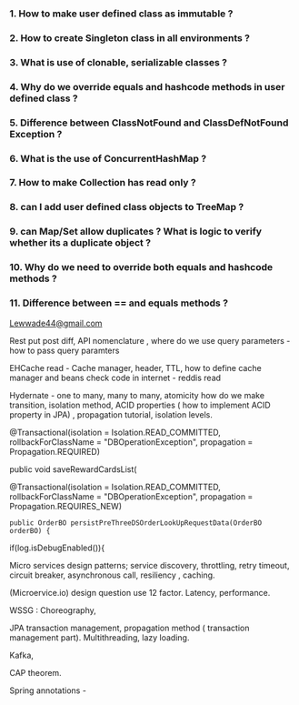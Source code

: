 ### 1. How to make user defined class as immutable ?
### 2. How to create Singleton class in all environments ?
### 3. What is use of clonable, serializable classes ?
### 4. Why do we override equals and hashcode methods in user defined class ?
### 5. Difference between ClassNotFound and ClassDefNotFound Exception ?
### 6. What is the use of ConcurrentHashMap ?
### 7. How to make Collection has read only ?
### 8. can I add user defined class objects to TreeMap ?
### 9. can Map/Set allow duplicates ? What is logic to verify whether its a duplicate object ?
### 10. Why do we need to override both equals and hashcode methods ?
### 11. Difference between == and equals methods ?

Lewwade44@gmail.com

Rest put post diff, API nomenclature , where do we use query parameters - how to pass query paramters

EHCache read - Cache manager, header, TTL, how to define cache manager and beans check code in internet - reddis read

Hydernate - one to many, many to many, atomicity how do we make transition, isolation method, ACID properties ( how to implement ACID property in JPA) , propagation tutorial, isolation levels. 



@Transactional(isolation = Isolation.READ_COMMITTED, rollbackForClassName = "DBOperationException", propagation = Propagation.REQUIRED)

public void saveRewardCardsList(



@Transactional(isolation = Isolation.READ_COMMITTED, rollbackForClassName = "DBOperationException", propagation = Propagation.REQUIRES_NEW)

	public OrderBO persistPreThreeDSOrderLookUpRequestData(OrderBO orderBO) {

if(log.isDebugEnabled()){





Micro services design patterns; service discovery, throttling, retry timeout, circuit breaker, asynchronous call, resiliency , caching. 

(Microervice.io) design question use 12 factor. Latency, performance. 

WSSG : Choreography, 





JPA transaction management, propagation method ( transaction management part). Multithreading, lazy loading. 

Kafka, 





CAP theorem. 



Spring annotations - 
